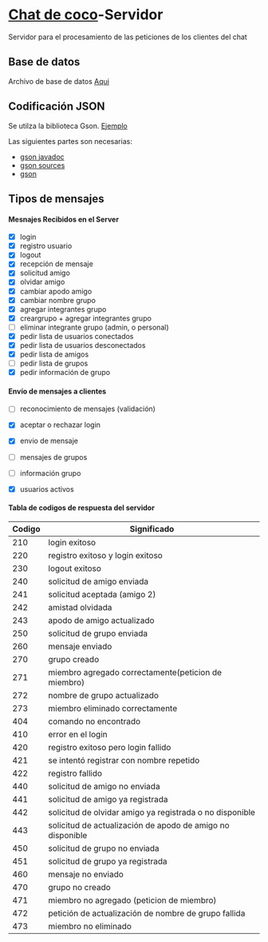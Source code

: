 # [Chat de coco](https://github.com/coco-chat)-Servidor
Servidor para el procesamiento de las peticiones de los clientes del chat


## Base de datos
Archivo de base de datos [Aqui](https://drive.google.com/open?id=11XKnhv3RKS2rBQr3twS_R7frxiANsmR3)

## Codificación JSON
Se utilza la biblioteca Gson. [Ejemplo](https://www.adictosaltrabajo.com/tutoriales/gson-java-json/)

Las siguientes partes son necesarias:
- [gson javadoc](http://repo1.maven.org/maven2/com/google/code/gson/gson/2.8.2/gson-2.8.2-javadoc.jar)
- [gson sources](http://repo1.maven.org/maven2/com/google/code/gson/gson/2.8.2/gson-2.8.2-sources.jar)
- [gson](http://repo1.maven.org/maven2/com/google/code/gson/gson/2.8.2/gson-2.8.2.jar)

## Tipos de mensajes
#### Mesnajes Recibidos en el Server
- [X] login
- [X] registro usuario
- [X] logout
- [X] recepción de mensaje
- [X] solicitud amigo
- [X] olvidar amigo
- [X] cambiar apodo amigo
- [X] cambiar nombre grupo
- [X] agregar integrantes grupo
- [X] creargrupo + agregar integrantes grupo
- [ ] eliminar integrante grupo (admin, o personal)
- [X] pedir lista de usuarios conectados
- [X] pedir lista de usuarios desconectados
- [X] pedir lista de amigos
- [ ] pedir lista de grupos
- [X] pedir información de grupo

#### Envío de mensajes a clientes
- [ ] reconocimiento de mensajes (validación)
- [X] aceptar o rechazar login
- [X] envio de mensaje
- [ ] mensajes de grupos
- [ ] información grupo
- [X] usuarios activos


#### Tabla de codigos de respuesta del servidor
Codigo | Significado
------|------------
210 | login exitoso
220 | registro exitoso y login exitoso
230 | logout exitoso
240 | solicitud de amigo enviada
241 | solicitud aceptada (amigo 2)
242 | amistad olvidada
243 | apodo de amigo actualizado
250 | solicitud de grupo enviada
260 | mensaje enviado
270 | grupo creado
271 | miembro agregado correctamente(peticion de miembro)
272 | nombre de grupo actualizado
273 | miembro eliminado correctamente
404 | comando no encontrado
410 | error en el login
420 | registro exitoso pero login fallido
421 | se intentó registrar con nombre repetido
422 | registro fallido
440 | solicitud de amigo no enviada
441 | solicitud de amigo ya registrada
442 | solicitud de olvidar amigo ya registrada o no disponible
443 | solicitud de actualización de apodo de amigo no disponible
450 | solicitud de grupo no enviada
451 | solicitud de grupo ya registrada
460 | mensaje no enviado
470 | grupo no creado
471 | miembro no agregado (peticion de miembro)
472 | petición de actualización de nombre de grupo fallida
473 | miembro no eliminado
